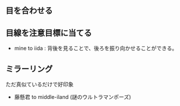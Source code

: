 


## 目を合わせる


## 目線を注意目標に当てる

- mine to iida : 背後を見ることで、後ろを振り向かせることができる。




## ミラーリング

ただ真似ているだけで好印象

- 藤懸君 to middle-iland (謎のウルトラマンポーズ)




